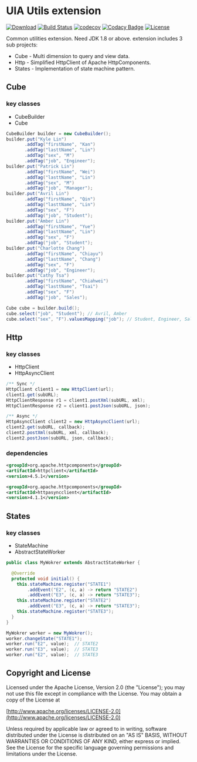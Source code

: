 UIA Utils extension
================

[![Download](https://api.bintray.com/packages/uia4j/maven/uia-utils-ext/images/download.svg)](https://bintray.com/uia4j/maven/uia-utils-ext/_latestVersion)
[![Build Status](https://travis-ci.org/uiaj4/uia-utils-ext.svg?branch=master)](https://travis-ci.org/uia4j/uia-utils-ext)
[![codecov](https://codecov.io/gh/uia4j/uia-utils-ext/branch/master/graph/badge.svg)](https://codecov.io/gh/uia4j/uia-utils-ext)
[![Codacy Badge](https://api.codacy.com/project/badge/Grade/4466fb1ecba5481691e8befeacb27d32)](https://www.codacy.com/app/gazer2kanlin/uia-utils-ext?utm_source=github.com&amp;utm_medium=referral&amp;utm_content=uia4j/uia-utils-ext&amp;utm_campaign=Badge_Grade)
[![License](https://img.shields.io/github/license/uia4j/uia-utils-ext.svg)](LICENSE)


Common utilities extension. Need JDK 1.8 or above. extension includes 3 sub projects:

* Cube - Multi dimension to query and view data.
* Http - Simplified HttpClient of Apache HttpComponents.
* States - Implementation of state machine pattern.

## Cube
### key classes
* CubeBuilder
* Cube

```java
CubeBuilder builder = new CubeBuilder();
builder.put("Kyle Lin")
       .addTag("firstName", "Kan")
       .addTag("lasttName", "Lin")
       .addTag("sex", "M")
       .addTag("job", "Engineer");
builder.put("Patrick Lin")
       .addTag("firstName", "Wei")
       .addTag("lasttName", "Lin")
       .addTag("sex", "M")
       .addTag("job", "Manager");
builder.put("Avril Lin")
       .addTag("firstName", "Qin")
       .addTag("lasttName", "Lin")
       .addTag("sex", "F")
       .addTag("job", "Student");
builder.put("Amber Lin")
       .addTag("firstName", "Yue")
       .addTag("lasttName", "Lin")
       .addTag("sex", "F")
       .addTag("job", "Student");
builder.put("Charlotte Chang")
       .addTag("firstName", "Chiayu")
       .addTag("lasttName", "Chang")
       .addTag("sex", "F")
       .addTag("job", "Engineer");
builder.put("Cathy Tsa")
       .addTag("firstName", "Chiahwei")
       .addTag("lasttName", "Tsai")
       .addTag("sex", "F")
       .addTag("job", "Sales");

Cube cube = builder.build();
cube.select("job", "Student"); // Avril, Amber
cube.select("sex", "F").valuesMapping("job"); // Student, Engineer, Sales
```

## Http
### key classes
* HttpClient
* HttpAsyncClient

```java
/** Sync */
HttpClient client1 = new HttpClient(url);
client1.get(subURL);
HttpClientResponse r1 = client1.postXml(subURL, xml);
HttpClientResponse r2 = client1.postJson(subURL, json);

/** Async */
HttpAsyncClient client2 = new HttpAsyncClient(url);
client2.get(subURL, callback);
client2.postXml(subURL, xml, callback);
client2.postJson(subURL, json, callback);

```

### dependencies

```xml
<groupId>org.apache.httpcomponents</groupId>
<artifactId>httpclient</artifactId>
<version>4.5.1</version>
```
```xml
<groupId>org.apache.httpcomponents</groupId>
<artifactId>httpasyncclient</artifactId>
<version>4.1.1</version>
```

## States
### key classes
* StateMachine
* AbstractStateWorker

```java
public class MyWokrer extends AbstractStateWorker {

  @Override
  protected void initial() {
    this.stateMachine.register("STATE1")
        .addEvent("E2", (c, a) -> return "STATE2")
        .addEvent("E3", (c, a) -> return "STATE3");
    this.stateMachine.register("STATE2")
        .addEvent("E3", (c, a) -> return "STATE3");
    this.stateMachine.register("STATE3");
  }
}

MyWokrer worker = new MyWokrer();
worker.changeState("STATE1");
worker.run("E2", value);  // STATE2
worker.run("E3", value);  // STATE3
worker.run("E2", value);  // STATE3
```

## Copyright and License

Licensed under the Apache License, Version 2.0 (the "License");
you may not use this file except in compliance with the License.
You may obtain a copy of the License at

[http://www.apache.org/licenses/LICENSE-2.0](http://www.apache.org/licenses/LICENSE-2.0)

Unless required by applicable law or agreed to in writing, software
distributed under the License is distributed on an "AS IS" BASIS,
WITHOUT WARRANTIES OR CONDITIONS OF ANY KIND, either express or implied.
See the License for the specific language governing permissions and
limitations under the License.
